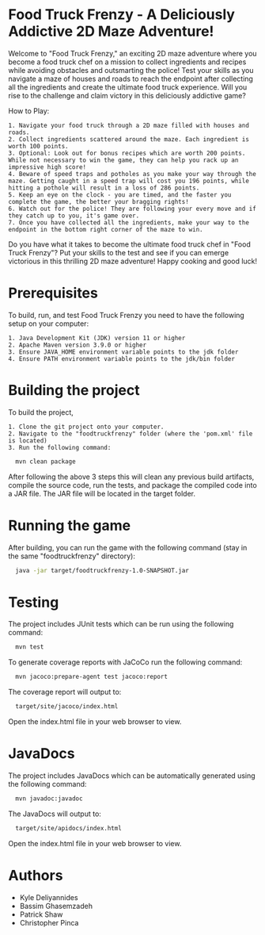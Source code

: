 
# Food Truck Frenzy - A Deliciously Addictive 2D Maze Adventure!

Welcome to "Food Truck Frenzy," an exciting 2D maze adventure where you become a food truck chef on a mission to collect ingredients and recipes while avoiding obstacles and outsmarting the police! Test your skills as you navigate a maze of houses and roads to reach the endpoint after collecting all the ingredients and create the ultimate food truck experience. Will you rise to the challenge and claim victory in this deliciously addictive game?

How to Play:

    1. Navigate your food truck through a 2D maze filled with houses and roads.
    2. Collect ingredients scattered around the maze. Each ingredient is worth 100 points.
    3. Optional: Look out for bonus recipes which are worth 200 points. While not necessary to win the game, they can help you rack up an impressive high score!
    4. Beware of speed traps and potholes as you make your way through the maze. Getting caught in a speed trap will cost you 196 points, while hitting a pothole will result in a loss of 286 points.
    5. Keep an eye on the clock - you are timed, and the faster you complete the game, the better your bragging rights!
    6. Watch out for the police! They are following your every move and if they catch up to you, it's game over.
    7. Once you have collected all the ingredients, make your way to the endpoint in the bottom right corner of the maze to win.

Do you have what it takes to become the ultimate food truck chef in "Food Truck Frenzy"? Put your skills to the test and see if you can emerge victorious in this thrilling 2D maze adventure! Happy cooking and good luck!

# Prerequisites

To build, run, and test Food Truck Frenzy you need to have the following setup on your computer:

    1. Java Development Kit (JDK) version 11 or higher
    2. Apache Maven version 3.9.0 or higher
    3. Ensure JAVA_HOME environment variable points to the jdk folder
    4. Ensure PATH environment variable points to the jdk/bin folder

# Building the project

To build the project,

    1. Clone the git project onto your computer.
    2. Navigate to the "foodtruckfrenzy" folder (where the 'pom.xml' file is located)
    3. Run the following command:

```bash
  mvn clean package
```

After following the above 3 steps this will clean any previous build artifacts, compile the source code, run the tests, and package the compiled code into a JAR file. The JAR file will be located in the target folder.

# Running the game

After building, you can run the game with the following command (stay in the same "foodtruckfrenzy" directory): 

```bash
  java -jar target/foodtruckfrenzy-1.0-SNAPSHOT.jar
```

# Testing

The project includes JUnit tests which can be run using the following command:

```bash
  mvn test
```

To generate coverage reports with JaCoCo run the following command:

```bash
  mvn jacoco:prepare-agent test jacoco:report
```

The coverage report will output to:

```bash
  target/site/jacoco/index.html
```
Open the index.html file in your web browser to view.

# JavaDocs

The project includes JavaDocs which can be automatically generated using the following command:

```bash
  mvn javadoc:javadoc
```

The JavaDocs will output to:

```bash
  target/site/apidocs/index.html
```
Open the index.html file in your web browser to view.

# Authors
 - Kyle Deliyannides
 - Bassim Ghasemzadeh
 - Patrick Shaw
 - Christopher Pinca

